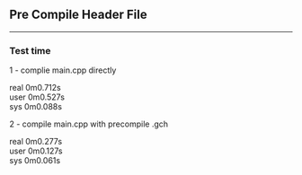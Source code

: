 ## Pre Compile Header File
---------------------------

### Test time

1 - complie main.cpp directly

real    0m0.712s<br/>
user    0m0.527s<br/>
sys     0m0.088s<br/>

2 - compile main.cpp with precompile .gch

real    0m0.277s<br/>
user    0m0.127s<br/>
sys     0m0.061s<br/>